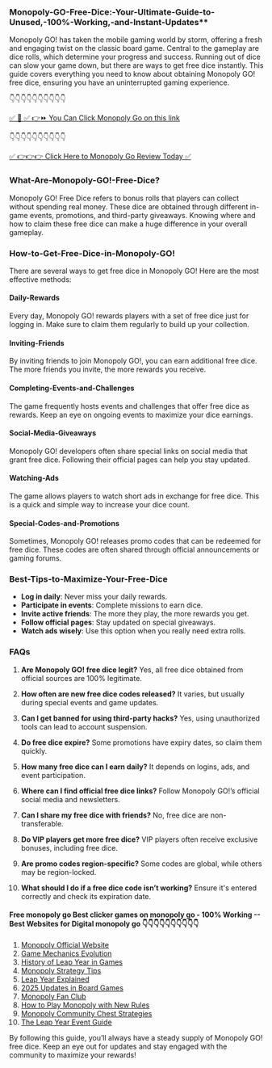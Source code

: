 ### Monopoly-GO-Free-Dice:-Your-Ultimate-Guide-to-Unused,-100%-Working,-and-Instant-Updates**

Monopoly GO! has taken the mobile gaming world by storm, offering a fresh and engaging twist on the classic board game. Central to the gameplay are dice rolls, which determine your progress and success. Running out of dice can slow your game down, but there are ways to get free dice instantly. This guide covers everything you need to know about obtaining Monopoly GO! free dice, ensuring you have an uninterrupted gaming experience.

 👇👇👇👇👇👇👇👇👇👇

[✅ 📌 ✅ 👉⏩ You Can Click Monopoly Go on this link](https://sthcodes.com/monopoly-go/)

 👇👇👇👇👇👇👇👇👇👇

[✅ 👉👉👉 Click Here to Monopoly Go Review  Today ✅](https://sthcodes.com/monopoly-go/)

### What-Are-Monopoly-GO!-Free-Dice?
Monopoly GO! Free Dice refers to bonus rolls that players can collect without spending real money. These dice are obtained through different in-game events, promotions, and third-party giveaways. Knowing where and how to claim these free dice can make a huge difference in your overall gameplay.

### How-to-Get-Free-Dice-in-Monopoly-GO!

There are several ways to get free dice in Monopoly GO! Here are the most effective methods:

#### Daily-Rewards
Every day, Monopoly GO! rewards players with a set of free dice just for logging in. Make sure to claim them regularly to build up your collection.

#### Inviting-Friends
By inviting friends to join Monopoly GO!, you can earn additional free dice. The more friends you invite, the more rewards you receive.

#### Completing-Events-and-Challenges
The game frequently hosts events and challenges that offer free dice as rewards. Keep an eye on ongoing events to maximize your dice earnings.

#### Social-Media-Giveaways
Monopoly GO! developers often share special links on social media that grant free dice. Following their official pages can help you stay updated.

#### Watching-Ads
The game allows players to watch short ads in exchange for free dice. This is a quick and simple way to increase your dice count.

#### Special-Codes-and-Promotions
Sometimes, Monopoly GO! releases promo codes that can be redeemed for free dice. These codes are often shared through official announcements or gaming forums.

### Best-Tips-to-Maximize-Your-Free-Dice
- **Log in daily**: Never miss your daily rewards.
- **Participate in events**: Complete missions to earn dice.
- **Invite active friends**: The more they play, the more rewards you get.
- **Follow official pages**: Stay updated on special giveaways.
- **Watch ads wisely**: Use this option when you really need extra rolls.

### FAQs

1. **Are Monopoly GO! free dice legit?**
   Yes, all free dice obtained from official sources are 100% legitimate.

2. **How often are new free dice codes released?**
   It varies, but usually during special events and game updates.

3. **Can I get banned for using third-party hacks?**
   Yes, using unauthorized tools can lead to account suspension.

4. **Do free dice expire?**
   Some promotions have expiry dates, so claim them quickly.

5. **How many free dice can I earn daily?**
   It depends on logins, ads, and event participation.

6. **Where can I find official free dice links?**
   Follow Monopoly GO!’s official social media and newsletters.

7. **Can I share my free dice with friends?**
   No, free dice are non-transferable.

8. **Do VIP players get more free dice?**
   VIP players often receive exclusive bonuses, including free dice.

9. **Are promo codes region-specific?**
   Some codes are global, while others may be region-locked.

10. **What should I do if a free dice code isn’t working?**
    Ensure it's entered correctly and check its expiration date.

 #### Free monopoly go Best clicker games on monopoly go - 100% Working --**Best Websites for Digital monopoly go** 👇👇👇👇👇👇👇👇👇👇

1. [Monopoly Official Website](https://sthcodes.com/monopoly-go/)
2. [Game Mechanics Evolution](https://sthcodes.com/monopoly-go/)
3. [History of Leap Year in Games](https://sthcodes.com/monopoly-go/)
4. [Monopoly Strategy Tips](https://sthcodes.com/monopoly-go/)
5. [Leap Year Explained](https://sthcodes.com/monopoly-go/)
6. [2025 Updates in Board Games](https://sthcodes.com/monopoly-go/)
7. [Monopoly Fan Club](https://sthcodes.com/monopoly-go/)
8. [How to Play Monopoly with New Rules](https://sthcodes.com/monopoly-go/)
9. [Monopoly Community Chest Strategies](https://sthcodes.com/monopoly-go/)
10. [The Leap Year Event Guide](https://sthcodes.com/monopoly-go/)


By following this guide, you’ll always have a steady supply of Monopoly GO! free dice. Keep an eye out for updates and stay engaged with the community to maximize your rewards!

